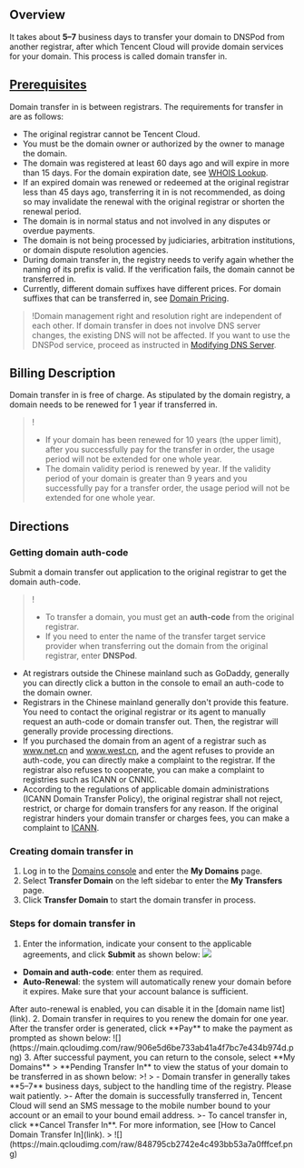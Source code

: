 ﻿## Overview
It takes about **5–7** business days to transfer your domain to DNSPod from another registrar, after which Tencent Cloud will provide domain services for your domain. This process is called domain transfer in.


## [Prerequisites](id:preconditions)
Domain transfer in is between registrars. The requirements for transfer in are as follows:
- The original registrar cannot be Tencent Cloud.  
- You must be the domain owner or authorized by the owner to manage the domain.
- The domain was registered at least 60 days ago and will expire in more than 15 days. For the domain expiration date, see [WHOIS Lookup](link).
- If an expired domain was renewed or redeemed at the original registrar less than 45 days ago, transferring it in is not recommended, as doing so may invalidate the renewal with the original registrar or shorten the renewal period.  
- The domain is in normal status and not involved in any disputes or overdue payments.  
- The domain is not being processed by judiciaries, arbitration institutions, or domain dispute resolution agencies. 
- During domain transfer in, the registry needs to verify again whether the naming of its prefix is valid. If the verification fails, the domain cannot be transferred in.
- Currently, different domain suffixes have different prices. For domain suffixes that can be transferred in, see [Domain Pricing](link). 

>!Domain management right and resolution right are independent of each other. If domain transfer in does not involve DNS server changes, the existing DNS will not be affected. If you want to use the DNSPod service, proceed as instructed in [Modifying DNS Server](https://docs.dnspod.com/dns/601105aaf5ab591fcad80d2d/).

## Billing Description

Domain transfer in is free of charge. As stipulated by the domain registry, a domain needs to be renewed for 1 year if transferred in.
>! 
>- If your domain has been renewed for 10 years (the upper limit), after you successfully pay for the transfer in order, the usage period will not be extended for one whole year.
>- The domain validity period is renewed by year. If the validity period of your domain is greater than 9 years and you successfully pay for a transfer order, the usage period will not be extended for one whole year.

## Directions

### Getting domain auth-code

Submit a domain transfer out application to the original registrar to get the domain auth-code.
>!
>- To transfer a domain, you must get an **auth-code** from the original registrar.
>- If you need to enter the name of the transfer target service provider when transferring out the domain from the original registrar, enter **DNSPod**.
>
- At registrars outside the Chinese mainland such as GoDaddy, generally you can directly click a button in the console to email an auth-code to the domain owner.
- Registrars in the Chinese mainland generally don't provide this feature. You need to contact the original registrar or its agent to manually request an auth-code or domain transfer out. Then, the registrar will generally provide processing directions.
- If you purchased the domain from an agent of a registrar such as www.net.cn and www.west.cn, and the agent refuses to provide an auth-code, you can directly make a complaint to the registrar. If the registrar also refuses to cooperate, you can make a complaint to registries such as ICANN or CNNIC.
- According to the regulations of applicable domain administrations (ICANN Domain Transfer Policy), the original registrar shall not reject, restrict, or charge for domain transfers for any reason. If the original registrar hinders your domain transfer or charges fees, you can make a complaint to [ICANN](http://www.icann.org/en/resources/compliance/complaints/transfer/form).


### Creating domain transfer in

1. Log in to the [Domains console](link) and enter the **My Domains** page.
3. Select **Transfer Domain** on the left sidebar to enter the **My Transfers** page.
4. Click **Transfer Domain** to start the domain transfer in process.

### Steps for domain transfer in
1. Enter the information, indicate your consent to the applicable agreements, and click **Submit** as shown below:
![](https://main.qcloudimg.com/raw/cb9f3256128436efcef92f3372bf88cb.png)
  - **Domain and auth-code**: enter them as required.
  - **Auto-Renewal**: the system will automatically renew your domain before it expires. Make sure that your account balance is sufficient.
<dx-alert infotype="explain" title="">
After auto-renewal is enabled, you can disable it in the [domain name list](link).
</dx-alert>
2. Domain transfer in requires to you renew the domain for one year. After the transfer order is generated, click **Pay** to make the payment as prompted as shown below:
![](https://main.qcloudimg.com/raw/906e5d6be733ab41a4f7bc7e434b974d.png)
3. After successful payment, you can return to the console, select **My Domains** > **Pending Transfer In** to view the status of your domain to be transferred in as shown below:
>!
> - Domain transfer in generally takes **5–7** business days, subject to the handling time of the registry. Please wait patiently.
>- After the domain is successfully transferred in, Tencent Cloud will send an SMS message to the mobile number bound to your account or an email to your bound email address.
>- To cancel transfer in, click **Cancel Transfer In**. For more information, see [How to Cancel Domain Transfer In](link).
>
![](https://main.qcloudimg.com/raw/848795cb2742e4c493bb53a7a0fffcef.png)


